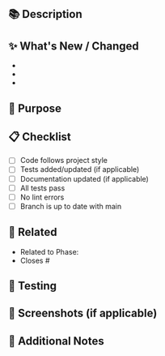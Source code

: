 ## 📚 Description

<!-- Brief description of what this PR does -->

## ✨ What's New / Changed

<!-- List the main changes -->
- 
- 
- 

## 🎯 Purpose

<!-- Why this change is needed -->

## 📋 Checklist

- [ ] Code follows project style
- [ ] Tests added/updated (if applicable)
- [ ] Documentation updated (if applicable)
- [ ] All tests pass
- [ ] No lint errors
- [ ] Branch is up to date with main

## 🔗 Related

<!-- Link to related issues, phases, or other PRs -->
- Related to Phase: 
- Closes #

## 🧪 Testing

<!-- How to test this change -->

## 📸 Screenshots (if applicable)

<!-- Add screenshots for UI changes -->

## 💭 Additional Notes

<!-- Any additional context or notes -->


